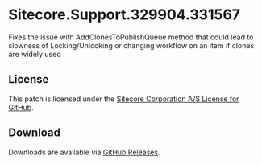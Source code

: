 # Sitecore.Support.329904.331567
Fixes the issue with AddClonesToPublishQueue method that could lead to slowness of Locking/Unlocking or changing workflow on an item if clones are widely used

## License  
This patch is licensed under the [Sitecore Corporation A/S License for GitHub](https://github.com/sitecoresupport/Sitecore.Support.329904.331567/blob/master/LICENSE).  

## Download  
Downloads are available via [GitHub Releases](https://github.com/sitecoresupport/Sitecore.Support.329904.331567/releases).  
